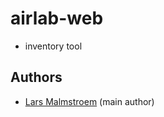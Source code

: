 # airlab-web

- inventory tool

## Authors

- [Lars Malmstroem](mailto:lars.malmstroem@uzh.ch) (main author)
